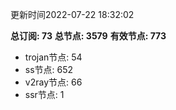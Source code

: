 更新时间2022-07-22 18:32:02

**总订阅: 73**
**总节点: 3579**
**有效节点: 773**
- trojan节点: 54
- ss节点: 652
- v2ray节点: 66
- ssr节点: 1
